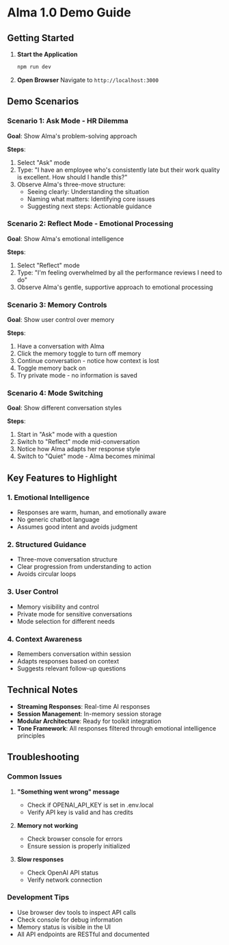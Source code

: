 # Alma 1.0 Demo Guide

## Getting Started

1. **Start the Application**
   ```bash
   npm run dev
   ```

2. **Open Browser**
   Navigate to `http://localhost:3000`

## Demo Scenarios

### Scenario 1: Ask Mode - HR Dilemma
**Goal**: Show Alma's problem-solving approach

**Steps**:
1. Select "Ask" mode
2. Type: "I have an employee who's consistently late but their work quality is excellent. How should I handle this?"
3. Observe Alma's three-move structure:
   - Seeing clearly: Understanding the situation
   - Naming what matters: Identifying core issues
   - Suggesting next steps: Actionable guidance

### Scenario 2: Reflect Mode - Emotional Processing
**Goal**: Show Alma's emotional intelligence

**Steps**:
1. Select "Reflect" mode
2. Type: "I'm feeling overwhelmed by all the performance reviews I need to do"
3. Observe Alma's gentle, supportive approach to emotional processing

### Scenario 3: Memory Controls
**Goal**: Show user control over memory

**Steps**:
1. Have a conversation with Alma
2. Click the memory toggle to turn off memory
3. Continue conversation - notice how context is lost
4. Toggle memory back on
5. Try private mode - no information is saved

### Scenario 4: Mode Switching
**Goal**: Show different conversation styles

**Steps**:
1. Start in "Ask" mode with a question
2. Switch to "Reflect" mode mid-conversation
3. Notice how Alma adapts her response style
4. Switch to "Quiet" mode - Alma becomes minimal

## Key Features to Highlight

### 1. Emotional Intelligence
- Responses are warm, human, and emotionally aware
- No generic chatbot language
- Assumes good intent and avoids judgment

### 2. Structured Guidance
- Three-move conversation structure
- Clear progression from understanding to action
- Avoids circular loops

### 3. User Control
- Memory visibility and control
- Private mode for sensitive conversations
- Mode selection for different needs

### 4. Context Awareness
- Remembers conversation within session
- Adapts responses based on context
- Suggests relevant follow-up questions

## Technical Notes

- **Streaming Responses**: Real-time AI responses
- **Session Management**: In-memory session storage
- **Modular Architecture**: Ready for toolkit integration
- **Tone Framework**: All responses filtered through emotional intelligence principles

## Troubleshooting

### Common Issues

1. **"Something went wrong" message**
   - Check if OPENAI_API_KEY is set in .env.local
   - Verify API key is valid and has credits

2. **Memory not working**
   - Check browser console for errors
   - Ensure session is properly initialized

3. **Slow responses**
   - Check OpenAI API status
   - Verify network connection

### Development Tips

- Use browser dev tools to inspect API calls
- Check console for debug information
- Memory status is visible in the UI
- All API endpoints are RESTful and documented
